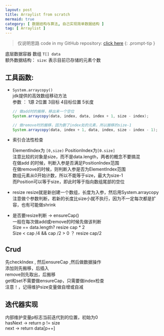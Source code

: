 ```yaml
---
layout: post
title: Arraylist from scratch
mermaid: true
category: [ 数据结构与算法, 自己实现简单数据结构 ]
tag: [ Arraylist ]
---
```


> 仅说明思路 code in my GitHub repository: [click here](https://github.com/TonyMarsh31/DataStructure/blob/master/%E6%95%B0%E7%BB%84%E5%92%8C%E9%93%BE%E8%A1%A8/MyArrayList.java)
{: .prompt-tip }

底层数据容器 数组  `T[] data`  
额外数据结构： `size`: 表示目前已存储的元素个数

## 工具函数:

+ `System.arraycopy()`   
  jdk提供的高效数组移动方法  
  参数 ： 1源 2位置 3目标 4目标位置 5长度
  ```java
  // 做add时的搬移，移出来一个空位
  System.arraycopy(data, index, data, index + 1, size - index);
  
  // 做remove时的搬移，因为删了index处的元素，所以搬移的size-1
  System.arraycopy(data, index + 1, data, index, size - index - 1);
  ```

+ 索引合法性检查

  ElementIndex为 `[0,size)` PositionIndex为`[0.size]`  
  注意比较的对象是size，而不是data.length，两者的概念不要搞混  
  在做add 的时候，判断入参是否满足PositionIndex范围  
  在做remove的时候，则判断入参是否为ElementIndex范围  
  数组元素从0开始计数，所以不能等于size，最大为size-1  
  而Position可以等于size，即此时等于指向数组尾部的空位

+ resize
  resize就是新创建一个数组，长度为入参，然后用System.arraycopy  
  注意做个参数判断，若新的长度比size小就不执行，因为不一定每次都是扩容，也有可能做shrink  

+ 是否要resize判断  -> ensureCap()  
  一般在每次做add或remove的时候先做该判断  
  Size == data.length? resize cap * 2  
  Size < cap /4  && cap /2 > 0 ？  resize cap/2

## Crud

先checkIndex , 然后ensureCap ,然后做数据操作  
添加则先搬移，后插入  
remove则先取出，后搬移  
get和set不需要做ensureCap，只需要做index检查  
注意！，记得维护size变量做自增或自减

## 迭代器实现
内部维护变量p标志当前迭代到的位置，初始为0  
hasNext ->  return p != size  
next -> return data[p++]
